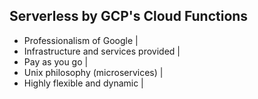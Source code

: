 ## Serverless by GCP's Cloud Functions

- Professionalism of Google |
- Infrastructure and services provided |
- Pay as you go |
- Unix philosophy (microservices) |
- Highly flexible and dynamic |
 